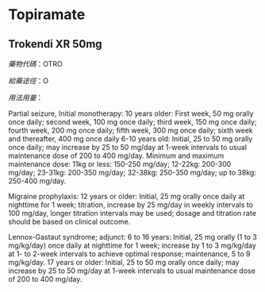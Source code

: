 # Topiramate

## Trokendi XR 50mg

*藥物代碼*：OTRO

*給藥途徑*：O

*用法用量*：

Partial seizure, Initial monotherapy: 
10 years older: First week, 50 mg orally once daily; second week, 100 mg once daily; third week, 150 mg once daily; fourth week, 200 mg once daily; fifth week, 300 mg once daily; sixth week and thereafter, 400 mg once daily
6-10 years old: Initial, 25 to 50 mg orally once daily; may increase by 25 to 50 mg/day at 1-week intervals to usual maintenance dose of 200 to 400 mg/day. Minimum and maximum maintenance dose: 11kg or less: 150-250 mg/day; 12-22kg: 200-300 mg/day; 23-31kg: 200-350 mg/day; 32-38kg: 250-350 mg/day; up to 38kg: 250-400 mg/day.

Migraine prophylaxis:
12 years or older: Initial, 25 mg orally once daily at nighttime for 1 week; titration, increase by 25 mg/day in weekly intervals to 100 mg/day, longer titration intervals may be used; dosage and titration rate should be based on clinical outcome.

Lennox-Gastaut syndrome; adjunct:
6 to 16 years: Initial, 25 mg orally (1 to 3 mg/kg/day) once daily at nighttime for 1 week; increase by 1 to 3 mg/kg/day at 1- to 2-week intervals to achieve optimal response; maintenance, 5 to 9 mg/kg/day.
17 years or older: Initial, 25 to 50 mg orally once daily; may increase by 25 to 50 mg/day at 1-week intervals to usual maintenance dose of 200 to 400 mg/day.

